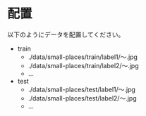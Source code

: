 # 配置
以下のようにデータを配置してください。
- train 
  - ./data/small-places/train/label1/～.jpg
  - ./data/small-places/train/label2/～.jpg
  - …
- test
  - ./data/small-places/test/label1/～.jpg
  - ./data/small-places/test/label2/～.jpg
  - …